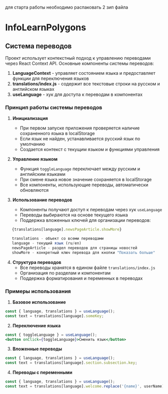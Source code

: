 для старта работы необходимо распаковать 2 зип файла

# InfoLearnPolygons

## Система переводов

Проект использует контекстный подход к управлению переводами через React Context API. Основные компоненты системы переводов:

1. **LanguageContext** - управляет состоянием языка и предоставляет функции для переключения языков
2. **translations/index.js** - содержит все текстовые строки на русском и английском языках
3. **useLanguage** - хук для доступа к переводам в компонентах

### Принцип работы системы переводов

1. **Инициализация**
   - При первом запуске приложения проверяется наличие сохраненного языка в localStorage
   - Если язык не найден, устанавливается русский язык по умолчанию
   - Создается контекст с текущим языком и функциями управления

2. **Управление языком**
   - Функция `toggleLanguage` переключает между русским и английским языками
   - При смене языка новое значение сохраняется в localStorage
   - Все компоненты, использующие переводы, автоматически обновляются

3. **Использование переводов**
   - Компоненты получают доступ к переводам через хук `useLanguage`
   - Переводы выбираются на основе текущего языка
   - Поддержка вложенных ключей для организации переводов:

```jsx
   {translations[language].newsPageArticle.showMore}

   translations - объект со всеми переводами
   language - текущий язык (ru/en)
   newsPageArticle - раздел переводов для страницы новостей
   showMore - конкретный ключ перевода для кнопки "Показать больше"
```

4. **Структура переводов**
   - Все переводы хранятся в едином файле `translations/index.js`
   - Организация по разделам и компонентам
   - Поддержка форматирования и переменных в переводах

### Примеры использования

1. **Базовое использование**
```jsx
const { language, translations } = useLanguage();
const text = translations[language].someKey;
```

2. **Переключение языка**
```jsx
const { toggleLanguage } = useLanguage();
<button onClick={toggleLanguage}>Сменить язык</button>
```

3. **Вложенные переводы**
```jsx
const { language, translations } = useLanguage();
const text = translations[language].section.subsection.key;
```

4. **Переводы с переменными**
```jsx
const { language, translations } = useLanguage();
const text = translations[language].welcome.replace('{name}', userName);
```
